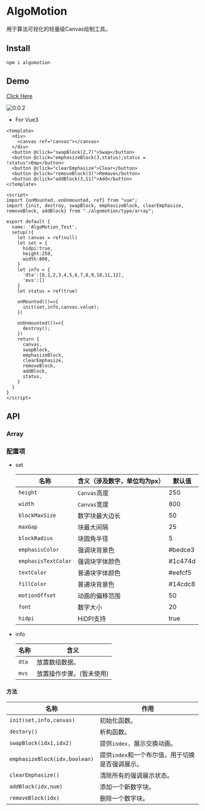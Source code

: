 # AlgoMotion

用于算法可视化的轻量级Canvas绘制工具。

## Install

```
npm i algomotion
```

## Demo

[Click Here](https://nicerwang.github.io/Algomotion/demo.html)

![0.0.2](https://pictures-nicerwang-1256891306.cos.ap-beijing.myqcloud.com//img0.0.2.gif)

* For Vue3

```vue
<template>
  <div>
    <canvas ref="canvas"></canvas>
  </div>
  <button @click="swapBlock(2,7)">Swap</button>
  <button @click="emphasizeBlock(3,status);status = !status">Emp</button>
  <button @click="clearEmphasize">Clear</button>
  <button @click="removeBlock(3)">Remove</button>
  <button @click="addBlock(3,11)">Add</button>
</template>

<script>
import {onMounted, onUnmounted, ref} from "vue";
import {init, destroy, swapBlock, emphasizeBlock, clearEmphasize, removeBlock, addBlock} from "./algomotion/type/array";

export default {
  name: 'AlgoMotion_Test',
  setup(){
    let canvas = ref(null)
    let set = {
      hidpi:true,
      height:250,
      width:800,
    }
    let info = {
      'dta':[0,1,2,3,4,5,6,7,8,9,10,11,12],
      'mvs':[]
    }
    let status = ref(true)

    onMounted(()=>{
      init(set,info,canvas.value);
    })

    onUnmounted(()=>{
      destroy();
    })
    return {
      canvas,
      swapBlock,
      emphasizeBlock,
      clearEmphasize,
      removeBlock,
      addBlock,
      status,
    }
  }
}
</script>
```

## API

### Array

### 配置项

* set

  | 名称                | 含义（涉及数字，单位均为px） | 默认值  |
  | ------------------- | ---------------------------- | ------- |
  | `height`            | `Canvas`高度                 | 250     |
  | `width`             | `Canvas`宽度                 | 800     |
  | `blockMaxSize`      | 数字块最大边长               | 50      |
  | `maxGap`            | 块最大间隔                   | 25      |
  | `blockRadius`       | 块圆角半径                   | 5       |
  | `emphasisColor`     | 强调块背景色                 | #bedce3 |
  | `emphasisTextColor` | 强调块字体颜色               | #1c474d |
  | `textColor`         | 普通块字体颜色               | #eefcf5 |
  | `fillColor`         | 普通块背景色                 | #14cdc8 |
  | `motionOffset`      | 动画的偏移范围               | 50      |
  | `font`              | 数字大小                     | 20      |
  | `hidpi`             | HiDPI支持                    | true    |

* info

  | 名称  | 含义                     |
  | ----- | ------------------------ |
  | `dta` | 放置数组数据。           |
  | `mvs` | 放置操作步骤。(暂未使用) |

#### 方法

| 名称                          | 作用                                            |
| ----------------------------- | ----------------------------------------------- |
| `init(set,info,canvas)`       | 初始化函数。                                    |
| `destory()`                   | 析构函数。                                      |
| `swapBlock(idx1,idx2)`        | 提供`index`，展示交换动画。                     |
| `emphasizeBlock(idx,boolean)` | 提供`index`和一个布尔值，用于切换是否强调展示。 |
| `clearEmphasize()`            | 清除所有的强调展示状态。                        |
| `addBlock(idx,num)`           | 添加一个新数字块。                              |
| `removeBlock(idx)`            | 删除一个数字块。                                |

